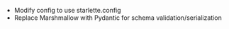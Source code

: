 * Modify config to use starlette.config
* Replace Marshmallow with Pydantic for schema validation/serialization